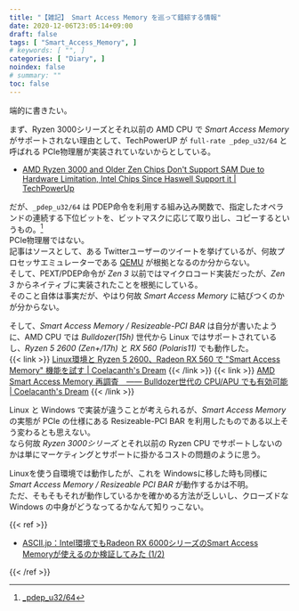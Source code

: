 ```yaml
---
title: "【雑記】 Smart Access Memory を巡って錯綜する情報"
date: 2020-12-06T23:05:14+09:00
draft: false
tags: [ "Smart_Access_Memory", ]
# keywords: [ "", ]
categories: [ "Diary", ]
noindex: false
# summary: ""
toc: false
---
```


端的に書きたい。  

まず、Ryzen 3000シリーズとそれ以前の AMD CPU で *Smart Access Memory* がサポートされない理由として、TechPowerUP が `full-rate _pdep_u32/64` と呼ばれる PCIe物理層が実装されていないからとしている。  

 * [AMD Ryzen 3000 and Older Zen Chips Don't Support SAM Due to Hardware Limitation, Intel Chips Since Haswell Support it | TechPowerUp](https://www.techpowerup.com/275565/amd-ryzen-3000-and-older-zen-chips-dont-support-sam-due-to-hardware-limitation-intel-chips-since-haswell-support-it)

だが、`_pdep_u32/64` は PDEP命令を利用する組み込み関数で、指定したオペランドの連続する下位ビットを、ビットマスクに応じて取り出し、コピーするというもの。[^pdep]  
PCIe物理層ではない。  
記事はソースとして、ある Twitterユーザーのツイートを挙げているが、何故プロセッサエミュレーターである [QEMU](https://github.com/qemu/qemu) が根拠となるのか分からない。  
そして、PEXT/PDEP命令が *Zen 3* 以前ではマイクロコード実装だったが、*Zen 3* からネイティブに実装されたことを根拠にしている。  
そのこと自体は事実だが、やはり何故 *Smart Access Memory* に結びつくのかが分からない。  

[^pdep]: [\_pdep_u32/64](https://www.xlsoft.com/jp/products/intel/compilers/manual/14/cpp/GUID-DA1F82C9-5C1C-46DD-9412-A887C30102A1.htm)

そして、*Smart Access Memory / Resizeable-PCI BAR* は自分が書いたように、AMD CPU では *Bulldozer(15h)* 世代から Linux ではサポートされているし、*Ryzen 5 2600 (Zen+/17h)* と *RX 560 (Polaris11)* でも動作した。  
{{< link >}} [Linux環境と Ryzen 5 2600、Radeon RX 560 で "Smart Access Memory" 機能を試す | Coelacanth's Dream](/posts/2020/11/05/linux-amd-smart-access-memory/) {{< /link >}}
{{< link >}} [AMD Smart Access Memory 再調査　―― Bulldozer世代の CPU/APU でも有効可能 | Coelacanth's Dream](/posts/2020/12/05/amd-sam-fact/) {{< /link >}}

Linux と Windows で実装が違うことが考えられるが、*Smart Access Memory* の実態が PCIe の仕様にある Resizeable-PCI BAR を利用したものである以上そう変わるとも思えない。  
なら何故 *Ryzen 3000シリーズ* とそれ以前の Ryzen CPU でサポートしないのかは単にマーケティングとサポートに掛かるコストの問題のように思う。  

Linuxを使う自環境では動作したが、これを Windowsに移した時も同様に *Smart Access Memory / Resizeable PCI BAR* が動作するかは不明。  
ただ、そもそもそれが動作しているかを確かめる方法が乏しいし、クローズドな Windows の中身がどうなってるかなんて知りっこない。  

{{< ref >}}

 * [ASCII.jp：Intel環境でもRadeon RX 6000シリーズのSmart Access Memoryが使えるのか検証してみた (1/2)](https://ascii.jp/elem/000/004/036/4036051/)

{{< /ref >}}
